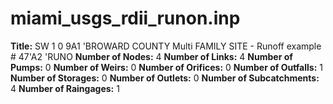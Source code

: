 # miami_usgs_rdii_runon.inp
**Title:**  SW 1 0 9A1 'BROWARD COUNTY Multi FAMILY SITE - Runoff example # 47'A2 'RUNO
**Number of Nodes:** 4
**Number of Links:** 4
**Number of Pumps:** 0
**Number of Weirs:** 0
**Number of Orifices:** 0
**Number of Outfalls:** 1
**Number of Storages:** 0
**Number of Outlets:** 0
**Number of Subcatchments:** 4
**Number of Raingages:** 1
